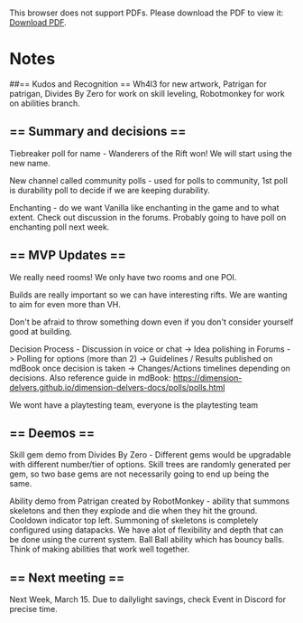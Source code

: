 <object data="../other-files/meeting-notes/2025-03-01-Wanderers-Weekly-Update.pdf" type="application/pdf" width="700px" height="700px">
    <embed src="../other-files/meeting-notes/2025-03-08-Wanderers-Weekly-Update.pdf">
        <p>This browser does not support PDFs. Please download the PDF to view it: <a href="../other-files/meeting-notes/2025-03-08-Wanderers-Weekly-Update.pdf">Download PDF</a>.</p>
    </embed>
</object>

# Notes

##== Kudos and Recognition ==
Wh4l3 for new artwork, Patrigan for patrigan, Divides By Zero for work on skill leveling, Robotmonkey for work on abilities branch. 

## == Summary and decisions ==
Tiebreaker poll for name - Wanderers of the Rift won! We will start using the new name. 

New channel called community polls - used for polls to community, 1st poll is durability poll to decide if we are keeping durability. 

Enchanting - do we want Vanilla like enchanting in the game and to what extent. Check out discussion in the forums. Probably going to have poll on enchanting poll next week. 

## == MVP Updates ==
We really need rooms! We only have two rooms and one POI. 

Builds are really important so we can have interesting rifts. We are wanting to aim for even more than VH.

Don't be afraid to throw something down even if you don't consider yourself good at building. 

Decision Process - Discussion in voice or chat -> Idea polishing in Forums -> Polling for options (more than 2) -> Guidelines / Results published on mdBook once decision is taken -> Changes/Actions timelines depending on decisions. Also reference guide in mdBook:  https://dimension-delvers.github.io/dimension-delvers-docs/polls/polls.html 

We wont have a playtesting team, everyone is the playtesting team

## == Deemos ==

Skill gem demo from Divides By Zero - Different gems would be upgradable with different number/tier of options. Skill trees are randomly generated per gem, so two base gems are not necessarily going to end up being the same. 

Ability demo from Patrigan created by RobotMonkey - ability that summons skeletons and then they explode and die when they hit the ground. Cooldown indicator top left. Summoning of skeletons is completely configured using datapacks. We have alot of flexibility and depth that can be done using the current system.  Ball Ball ability which has bouncy balls. Think of making abilities that work well together. 

## == Next meeting ==

Next Week, March 15.
Due to dailylight savings, check Event in Discord for precise time.
